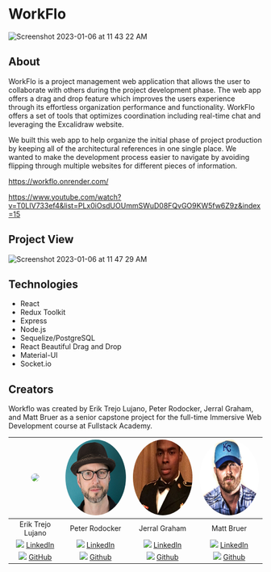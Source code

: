 # WorkFlo
<img width="369" alt="Screenshot 2023-01-06 at 11 43 22 AM" src="https://user-images.githubusercontent.com/85711028/211087560-8f4b22e5-2c3d-464a-9a97-ecb3aaa6099c.png">

## About
WorkFlo is a project management web application that allows the user to collaborate with others during the project development phase. The web app offers a drag and drop feature which improves the users experience through its effortless organization performance and functionality. WorkFlo offers a set of tools that optimizes coordination including real-time chat and leveraging the Excalidraw website.

We built this web app to help organize the initial phase of project production by keeping all of the architectural references in one single place. We wanted to make the development process easier to navigate by avoiding flipping through multiple websites for different pieces of information.

https://workflo.onrender.com/

https://www.youtube.com/watch?v=T0LIV733ef4&list=PLx0iOsdUOUmmSWuD08FQvGO9KW5fw6Z9z&index=15

## Project View
<img width="1440" alt="Screenshot 2023-01-06 at 11 47 29 AM" src="https://user-images.githubusercontent.com/85711028/211088248-84e45217-3191-4ac4-b2b6-50c2f206569b.png">

## Technologies
* React
* Redux Toolkit
* Express 
* Node.js
* Sequelize/PostgreSQL
* React Beautiful Drag and Drop
* Material-UI
* Socket.io

## Creators 
Workflo was created by Erik Trejo Lujano, Peter Rodocker, Jerral Graham, and Matt Bruer as a senior capstone project for the full-time Immersive Web Development course at Fullstack Academy.

| <img style="border-radius:50%; height: 150px" src="https://user-images.githubusercontent.com/85711028/211091061-fb208377-3e3d-46c4-9f88-ecc18c80c38b.jpeg">  |<img style="border-radius:50%; height: 150px" src="https://github.com/CapstoneH-2209FA/WorkFlo/blob/main/public/images/profilePic/peter.jpeg"> | <img style="border-radius:50%; height: 150px" src="https://github.com/CapstoneH-2209FA/WorkFlo/blob/main/public/images/profilePic/jerral.jpeg"> | <img style="border-radius:50%; height: 150px" src="https://github.com/CapstoneH-2209FA/WorkFlo/blob/main/public/images/profilePic/matt.jpeg">
| :---------------: |:--------------:|:---------------:|:--------------:|
| Erik Trejo Lujano | Peter Rodocker |  Jerral Graham  |   Matt Bruer   |
| <img style="height:20px" src="https://cdn-icons-png.flaticon.com/512/174/174857.png">&nbsp;<a href="https://www.linkedin.com/in/erik-trejo-lujano/">LinkedIn</a> | <img style="height:20px" src="https://cdn-icons-png.flaticon.com/512/174/174857.png">&nbsp;<a href="https://www.linkedin.com/in/peterrodocker/">LinkedIn</a>    | <img style="height:20px" src="https://cdn-icons-png.flaticon.com/512/174/174857.png">&nbsp;<a href="https://www.linkedin.com/in/jerral-graham/">LinkedIn</a> | <img style="height:20px" src="https://cdn-icons-png.flaticon.com/512/174/174857.png">&nbsp;<a href="https://www.linkedin.com/in/matt-bruer/">LinkedIn</a> |
| <img style="height:20px" src="https://cdn-icons-png.flaticon.com/512/25/25231.png">&nbsp;<a href="https://github.com/eTrejoLujano">GitHub</a> | <img style="height:20px" src="https://cdn-icons-png.flaticon.com/512/25/25231.png">&nbsp;<a href="https://github.com/PeterRodocker">Github</a>    | <img style="height:20px" src="https://cdn-icons-png.flaticon.com/512/25/25231.png">&nbsp;<a href="https://github.com/jerrol3000">Github</a> | <img style="height:20px" src="https://cdn-icons-png.flaticon.com/512/25/25231.png">&nbsp;<a href="https://github.com/mattbruer">Github</a> |
